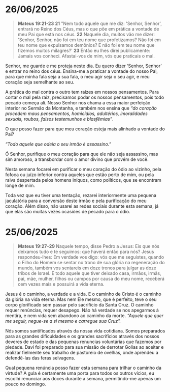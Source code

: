 
# 26/06/2025
> **Mateus 19:21-23**
> **21** "Nem todo aquele que me diz: 'Senhor, Senhor', entrará no Reino dos Céus, mas o que põe em prática a vontade de meu Pai que está nos céus. **22** Naquele dia, muitos vão me dizer: 'Senhor, Senhor, não foi em teu nome que profetizamos? Não foi em teu nome que expulsamos demônios? E não foi em teu nome que fizemos muitos milagres?' **23** Então eu lhes direi publicamente: Jamais vos conheci. Afastai-vos de mim, vós que praticais o mal.

Senhor, me guarde e me proteja neste dia. Eu quero dizer ‘Senhor, Senhor’ e entrar no reino dos céus. Ensina-me a praticar a vontade do nosso Pai, para que minha fala seja a sua fala, o meu agir seja o seu agir, e meu coração seja semelhante ao seu.

A prática do mal contra o outro tem raízes em nossos pensamentos. Para cortar o mal pela raiz, precisamos podar os nossos pensamentos, pois todo pecado começa ali. Nosso Senhor nos chama a essa maior perfeição interior no Sermão da Montanha, e também nos ensina que *“do coração procedem maus pensamentos, homicídios, adultérios, imoralidades sexuais, roubos, falsos testemunhos e blasfêmias”*.

O que posso fazer para que meu coração esteja mais alinhado a vontade do Pai?

*“Todo aquele que odeia o seu irmão é assassino.”*

Ó Senhor, purifique o meu coração para que ele não seja assassino, mas sim amoroso, a transbordar com o amor divino que provém de você.

Nesta semana focarei em purificar o meu coração do ódio ao vizinho, pela fofoca ou juízo inferior contra aqueles que estão perto de mim, ou pela raiva despertada pelos homens iníquos, como políticos, que se encontram longe de mim.

Toda vez que eu tiver uma tentação, rezarei interiormente uma pequena jaculatória para a conversão deste irmão e pela purificação do meu coração. Além disso, não usarei as redes sociais durante esta semana, já que elas são muitas vezes ocasiões de pecado para o ódio.
# 25/06/2025
> **Mateus 19:27–29**
> Naquele tempo, disse Pedro a Jesus: Eis que nós deixamos tudo e te seguimos: que haverá então para nós? Jesus respondeu-lhes: Em verdade vos digo: vós que me seguistes, quando o Filho do Homem se sentar no trono de sua glória na regeneração do mundo, também vos sentareis em doze tronos para julgar as doze tribos de Israel. E todo aquele que tiver deixado casa, irmãos, irmãs, pai, mãe, mulher, filhos ou campos por causa do meu nome, receberá cem vezes mais e possuirá a vida eterna.

Jesus é o caminho, a verdade e a vida. E o caminho de Cristo é o caminho da glória na vida eterna. Mas nem Ele mesmo, que é perfeito, teve o seu corpo glorificado sem passar pelo sacrifício da Santa Cruz. O caminho requer renúncias, requer desapego. Não há verdade se nos apegarmos à mentira, e nem vida sem abandono ao caminho da morte. *“Aquele que quer me seguir, negue-se a si mesmo e carregue sua Cruz”.*

Nós somos santificados através da nossa vida cotidiana. Somos preparados para as grandes dificuldades e os grandes sacrifícios através dos nossos deveres de estado e das pequenas renuncias voluntárias que fazemos por piedade. Davi foi preparado para sua missão de derrotar Golias ao aceitar e realizar fielmente seu trabalho de pastoreio de ovelhas, onde aprendeu a defendê-las das feras selvagens.

Qual pequena renúncia posso fazer esta semana para trilhar o caminho da virtude? A gula é certamente uma porta para todos os outros vícios, eu escolhi renunciar aos doces durante a semana, permitindo-me apenas um pouco no domingo.
